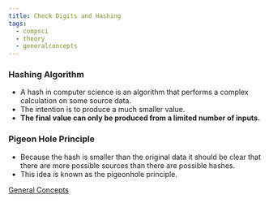 ```yaml
---
title: Check Digits and Hashing
tags:
  - compsci
  - theory
  - generalconcepts
---
```

### Hashing Algorithm

- A hash in computer science is an algorithm that performs a complex calculation on some source data.
- The intention is to produce a much smaller value.
- **The final value can only be produced from a limited number of inputs.**


### Pigeon Hole Principle

- Because the hash is smaller than the original data it should be clear that there are more possible sources than there are possible hashes.
- This idea is known as the pigeonhole principle.



[General Concepts](sixth/CompSci/Theory/GeneralConcepts/GeneralConcepts)